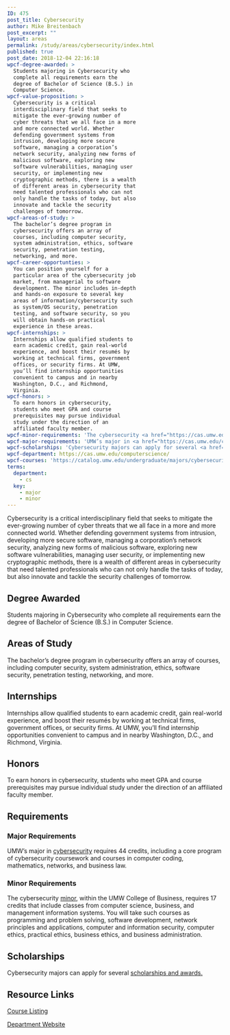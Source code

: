 ```yaml
---
ID: 475
post_title: Cybersecurity
author: Mike Breitenbach
post_excerpt: ""
layout: areas
permalink: /study/areas/cybersecurity/index.html
published: true
post_date: 2018-12-04 22:16:18
wpcf-degree-awarded: >
  Students majoring in Cybersecurity who
  complete all requirements earn the
  degree of Bachelor of Science (B.S.) in
  Computer Science.
wpcf-value-proposition: >
  Cybersecurity is a critical
  interdisciplinary field that seeks to
  mitigate the ever-growing number of
  cyber threats that we all face in a more
  and more connected world. Whether
  defending government systems from
  intrusion, developing more secure
  software, managing a corporation’s
  network security, analyzing new forms of
  malicious software, exploring new
  software vulnerabilities, managing user
  security, or implementing new
  cryptographic methods, there is a wealth
  of different areas in cybersecurity that
  need talented professionals who can not
  only handle the tasks of today, but also
  innovate and tackle the security
  challenges of tomorrow.
wpcf-areas-of-study: >
  The bachelor’s degree program in
  cybersecurity offers an array of
  courses, including computer security,
  system administration, ethics, software
  security, penetration testing,
  networking, and more.
wpcf-career-opportunties: >
  You can position yourself for a
  particular area of the cybersecurity job
  market, from managerial to software
  development. The minor includes in-depth
  and hands-on exposure to several key
  areas of information/cybersecurity such
  as system/OS security, penetration
  testing, and software security, so you
  will obtain hands-on practical
  experience in these areas.
wpcf-internships: >
  Internships allow qualified students to
  earn academic credit, gain real-world
  experience, and boost their resumés by
  working at technical firms, government
  offices, or security firms. At UMW,
  you’ll find internship opportunities
  convenient to campus and in nearby
  Washington, D.C., and Richmond,
  Virginia.
wpcf-honors: >
  To earn honors in cybersecurity,
  students who meet GPA and course
  prerequisites may pursue individual
  study under the direction of an
  affiliated faculty member.
wpcf-minor-requirements: 'The cybersecurity <a href="https://cas.umw.edu/computerscience/requirements/cybersecurity-minor/">minor</a>, within the UMW College of Business, requires 17 credits that include classes from computer science, business, and management information systems. You will take such courses as programming and problem solving, software development, network principles and applications, computer and information security, computer ethics, practical ethics, business ethics, and business administration.'
wpcf-major-requirements: 'UMW’s major in <a href="https://cas.umw.edu/computerscience/requirements/cybersecurity-major/" target="_blank" rel="noopener">cybersecurity</a> requires 44 credits, including a core program of cybersecurity coursework and courses in computer coding, mathematics, networks, and business law.'
wpcf-scholarships: 'Cybersecurity majors can apply for several <a href="https://cas.umw.edu/computerscience/scholarships-and-awards/" target="_blank" rel="noopener">scholarships and awards.</a>'
wpcf-department: https://cas.umw.edu/computerscience/
wpcf-courses: 'https://catalog.umw.edu/undergraduate/majors/cybersecurity/#requirementstext'
terms:
  department:
    - cs
  key:
    - major
    - minor
---
```


<!-- Types Custom Fields: -->

<!-- value-proposition -->
Cybersecurity is a critical interdisciplinary field that seeks to mitigate the ever-growing number of cyber threats that we all face in a more and more connected world. Whether defending government systems from intrusion, developing more secure software, managing a corporation’s network security, analyzing new forms of malicious software, exploring new software vulnerabilities, managing user security, or implementing new cryptographic methods, there is a wealth of different areas in cybersecurity that need talented professionals who can not only handle the tasks of today, but also innovate and tackle the security challenges of tomorrow.
<!-- End value-proposition -->

<!-- degree-awarded -->
## Degree Awarded
Students majoring in Cybersecurity who complete all requirements earn the degree of Bachelor of Science (B.S.) in Computer Science.
<!-- End degree-awarded -->
<!-- areas-of-study -->
## Areas of Study
The bachelor’s degree program in cybersecurity offers an array of courses, including computer security, system administration, ethics, software security, penetration testing, networking, and more.
<!-- End areas-of-study -->

<!-- internships -->
## Internships
Internships allow qualified students to earn academic credit, gain real-world experience, and boost their resumés by working at technical firms, government offices, or security firms. At UMW, you’ll find internship opportunities convenient to campus and in nearby Washington, D.C., and Richmond, Virginia.
<!-- End internships -->

<!-- honors -->
## Honors
To earn honors in cybersecurity, students who meet GPA and course prerequisites may pursue individual study under the direction of an affiliated faculty member.
<!-- End honors -->

<!-- requirements -->
## Requirements

<!-- major-requirements -->
### Major Requirements
UMW’s major in [cybersecurity]("https://cas.umw.edu/computerscience/requirements/cybersecurity-major/") requires 44 credits, including a core program of cybersecurity coursework and courses in computer coding, mathematics, networks, and business law.
<!-- End major-requirements -->

<!-- minor-requirements -->
### Minor Requirements
The cybersecurity [minor]("https://cas.umw.edu/computerscience/requirements/cybersecurity-minor/"), within the UMW College of Business, requires 17 credits that include classes from computer science, business, and management information systems. You will take such courses as programming and problem solving, software development, network principles and applications, computer and information security, computer ethics, practical ethics, business ethics, and business administration.
<!-- End minor-requirements -->

<!-- End requirements -->

<!-- scholarships -->
## Scholarships
Cybersecurity majors can apply for several [scholarships and awards.]("https://cas.umw.edu/computerscience/scholarships-and-awards/")
<!-- End scholarships -->

<!-- resource-links -->
## Resource Links

<!-- courses -->
[Course Listing](https://catalog.umw.edu/undergraduate/majors/cybersecurity/#requirementstext)

<!-- End courses -->


<!-- department -->
[Department Website](https://cas.umw.edu/computerscience/)

<!-- End department -->

<!-- End resource-links -->

<!-- End Types Custom Fields -->